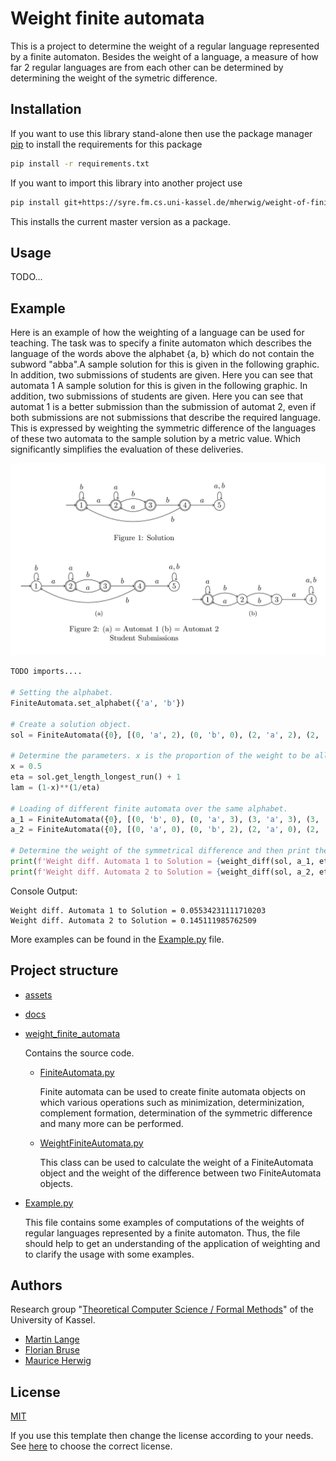 # Weight finite automata 

This is a project to determine the weight of a regular language represented by a finite automaton. Besides the weight of a language, a measure of how far 2 regular languages are from each other can be determined by determining the weight of the symetric difference. 

## Installation

If you want to use this library stand-alone then use the package manager [pip](https://pip.pypa.io/en/stable/) to install the requirements for this package

```bash
pip install -r requirements.txt 
```

If you want to import this library into another project use

````bash
pip install git+https://syre.fm.cs.uni-kassel.de/mherwig/weight-of-finite-automata
````
This installs the current master version as a package.

## Usage

TODO...

## Example
Here is an example of how the weighting of a language can be used for teaching. The task was to specify a finite automaton which describes the language of the words above the alphabet {a, b} which do not contain the subword "abba".A sample solution for this is given in the following graphic. In addition, two submissions of students are given. Here you can see that automata 1 A sample solution for this is given in the following graphic. In addition, two submissions of students are given. Here you can see that automat 1 is a better submission than the submission of automat 2, even if both submissions are not submissions that describe the required language. This is expressed by weighting the symmetric difference of the languages of these two automata to the sample solution by a metric value. Which significantly simplifies the evaluation of these deliveries. 

![](./assets/ExampleAutomatas.jpg)

```python   
TODO imports....

# Setting the alphabet.
FiniteAutomata.set_alphabet({'a', 'b'})

# Create a solution object.
sol = FiniteAutomata({0}, [(0, 'a', 2), (0, 'b', 0), (2, 'a', 2), (2, 'b', 3), (3, 'a', 2), (3, 'b', 1), (1, 'b', 0)], {0, 1, 2, 3})

# Determine the parameters. x is the proportion of the weight to be allocated to the constant part.
x = 0.5
eta = sol.get_length_longest_run() + 1
lam = (1-x)**(1/eta)

# Loading of different finite automata over the same alphabet.
a_1 = FiniteAutomata({0}, [(0, 'b', 0), (0, 'a', 3), (3, 'a', 3), (3, 'b', 2), (2, 'a', 3), (2, 'b', 1), (1, 'a', 4), (1, 'b', 1), (1, 'b', 3)], {1, 2, 3})
a_2 = FiniteAutomata({0}, [(0, 'a', 0), (0, 'b', 2), (2, 'a', 0), (2, 'b', 1), (1, 'b', 2), (1, 'a', 3)], {0, 1, 2})

# Determine the weight of the symmetrical difference and then print the result.
print(f'Weight diff. Automata 1 to Solution = {weight_diff(sol, a_1, eta, lam)[2]}')
print(f'Weight diff. Automata 2 to Solution = {weight_diff(sol, a_2, eta, lam)[2]}')

```

Console Output: 
```
Weight diff. Automata 1 to Solution = 0.05534231111710203
Weight diff. Automata 2 to Solution = 0.145111985762509
```

More examples can be found in the [Example.py](./Example.py) file.

## Project structure
- [assets](./assets)

- [docs](./docs)

- [weight_finite_automata](./weight_finite_automata)

  Contains the source code.
    - [FiniteAutomata.py](./weight_finite_automata/FiniteAutomata.py)

      Finite automata can be used to create finite automata objects on which various operations such as minimization, determinization, complement formation, determination of the symmetric difference and many more can be performed. 

  - [WeightFiniteAutomata.py](./weight_finite_automata/WeightFiniteAutomata.py)

    This class can be used to calculate the weight of a FiniteAutomata object and the weight of the difference between two FiniteAutomata objects.


- [Example.py](./Example.py)

  This file contains some examples of computations of the weights of regular languages represented by a finite automaton. Thus, the file should help to get an understanding of the application of weighting and to clarify the usage with some examples.  

## Authors

Research group "[Theoretical Computer Science / Formal Methods](https://www.uni-kassel.de/eecs/fmv/ueber-uns)" of the University of Kassel.

- [Martin Lange](https://www.uni-kassel.de/eecs/fmv/team/detailansicht?tx_ukpersons_personfunctiondetail%5BpersonFunction%5D=105&cHash=d4aafd324e09a6f60e57566642936ee3)
- [Florian Bruse](https://www.uni-kassel.de/eecs/fmv/team/detailansicht?tx_ukpersons_personfunctiondetail%5BpersonFunction%5D=107&cHash=13125e24f465be73259db38fd7f9891e)
- [Maurice Herwig](https://www.uni-kassel.de/eecs/fmv/team/detailansicht?tx_ukpersons_personfunctiondetail%5BpersonFunction%5D=497&cHash=1c737081a13775b82036f707dc667f39)



## License
[MIT](https://choosealicense.com/licenses/mit/) 

If you use this template then change the license according to your needs. 
See [here](https://choosealicense.com/) to choose the correct license.